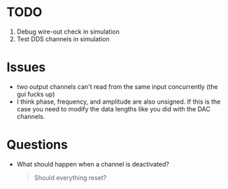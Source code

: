 TODO
==========
1. Debug wire-out check in simulation
2. Test DDS channels in simulation

Issues
==========
* two output channels can't read from the same input concurrently (the
gui fucks up)
* I think phase, frequency, and amplitude are also unsigned. If this is
the case you need to modify the data lengths like you did with the DAC
channels.

Questions
==========
* What should happen when a channel is deactivated?
	> Should everything reset?
